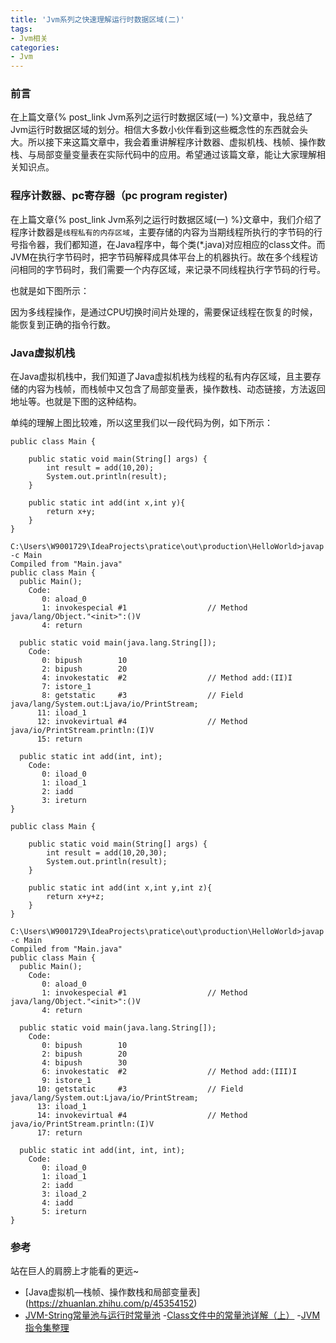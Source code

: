 ```yaml
---
title: 'Jvm系列之快速理解运行时数据区域(二)'
tags:
- Jvm相关
categories:
- Jvm
---
```


### 前言
在上篇文章{% post_link Jvm系列之运行时数据区域(一) %}文章中，我总结了Jvm运行时数据区域的划分。相信大多数小伙伴看到这些概念性的东西就会头大。所以接下来这篇文章中，我会着重讲解程序计数器、虚拟机栈、栈帧、操作数栈、与局部变量变量表在实际代码中的应用。希望通过该篇文章，能让大家理解相关知识点。


### 程序计数器、pc寄存器（pc program register)
在上篇文章{% post_link Jvm系列之运行时数据区域(一) %}文章中，我们介绍了程序计数器是`线程私有的内存区域`，主要存储的内容为当期线程所执行的字节码的行号指令器，我们都知道，在Java程序中，每个类(*.java)对应相应的class文件。而JVM在执行字节码时，把字节码解释成具体平台上的机器执行。故在多个线程访问相同的字节码时，我们需要一个内存区域，来记录不同线程执行字节码的行号。

也就是如下图所示：


因为多线程操作，是通过CPU切换时间片处理的，需要保证线程在恢复的时候，能恢复到正确的指令行数。


### Java虚拟机栈
在Java虚拟机栈中，我们知道了Java虚拟机栈为线程的私有内存区域，且主要存储的内容为栈帧，而栈帧中又包含了局部变量表，操作数栈、动态链接，方法返回地址等。也就是下图的这种结构。


单纯的理解上图比较难，所以这里我们以一段代码为例，如下所示：

```
public class Main {

    public static void main(String[] args) {
        int result = add(10,20);
        System.out.println(result);
    }

    public static int add(int x,int y){
        return x+y;
    }
}

```

```
C:\Users\W9001729\IdeaProjects\pratice\out\production\HelloWorld>javap -c Main
Compiled from "Main.java"
public class Main {
  public Main();
    Code:
       0: aload_0
       1: invokespecial #1                  // Method java/lang/Object."<init>":()V
       4: return

  public static void main(java.lang.String[]);
    Code:
       0: bipush        10
       2: bipush        20
       4: invokestatic  #2                  // Method add:(II)I
       7: istore_1
       8: getstatic     #3                  // Field java/lang/System.out:Ljava/io/PrintStream;
      11: iload_1
      12: invokevirtual #4                  // Method java/io/PrintStream.println:(I)V
      15: return

  public static int add(int, int);
    Code:
       0: iload_0
       1: iload_1
       2: iadd
       3: ireturn
}
```


```
public class Main {

    public static void main(String[] args) {
        int result = add(10,20,30);
        System.out.println(result);
    }

    public static int add(int x,int y,int z){
        return x+y+z;
    }
}
```

```
C:\Users\W9001729\IdeaProjects\pratice\out\production\HelloWorld>javap -c Main
Compiled from "Main.java"
public class Main {
  public Main();
    Code:
       0: aload_0
       1: invokespecial #1                  // Method java/lang/Object."<init>":()V
       4: return

  public static void main(java.lang.String[]);
    Code:
       0: bipush        10
       2: bipush        20
       4: bipush        30
       6: invokestatic  #2                  // Method add:(III)I
       9: istore_1
      10: getstatic     #3                  // Field java/lang/System.out:Ljava/io/PrintStream;
      13: iload_1
      14: invokevirtual #4                  // Method java/io/PrintStream.println:(I)V
      17: return

  public static int add(int, int, int);
    Code:
       0: iload_0
       1: iload_1
       2: iadd
       3: iload_2
       4: iadd
       5: ireturn
}
```

### 参考
站在巨人的肩膀上才能看的更远~
- [Java虚拟机—栈帧、操作数栈和局部变量表] (https://zhuanlan.zhihu.com/p/45354152)
- [JVM-String常量池与运行时常量池](https://blog.csdn.net/Sugar_Rainbow/article/details/68150249)
-[Class文件中的常量池详解（上）](https://blog.csdn.net/wangtaomtk/article/details/52267548)
-[JVM 指令集整理](https://juejin.im/entry/588085221b69e60059035f0a)